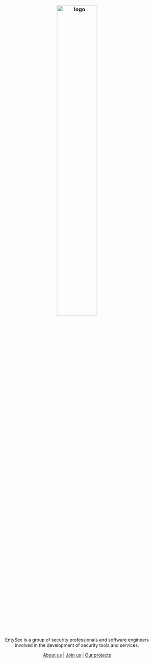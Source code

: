 <h3 align="center"><img src="https://entysec.netlify.app/img/banner.png" alt="logo" width="50%"></h3>

<p align="center">
    <br>EntySec is a group of security professionals and software engineers
    <br>involved in the development of security tools and services.
    <br>
    <p align="center"><a href="https://entysec.com">About us</a> | <a href="mailto:entysec@gmail.com?subject=Application to join&body=Describe yourself here...">Join us</a> | <a href="https://github.com/orgs/EntySec/repositories">Our projects</a><p>
</p>
